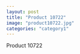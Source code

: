 ```yaml
---
layout: post
title: "Product 10722"
image: "product10722.jpg"
categories: "category1"
---
```

Product 10722
